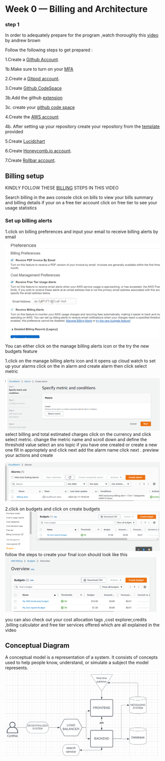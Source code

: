 # Week 0 — Billing and Architecture
### step 1
In order to adequately prepare for the program ,watch thoroughly this [video](https://www.youtube.com/playlist?list=PLBfufR7vyJJ7k25byhRXJldB5AiwgNnWv
) by andrew brown 


Follow the following steps to get prepared :

1.Create a [Github Account](https://www.youtube.com/watch?v=rirBD2CZZXQ&list=PLBfufR7vyJJ7k25byhRXJldB5AiwgNnWv&index=2). 

1b.Make sure to turn on your [MFA](https://www.youtube.com/watch?v=oDSeqvRmEUI&list=PLBfufR7vyJJ7k25byhRXJldB5AiwgNnWv&index=3)

2.Create a [Gitpod account](https://www.youtube.com/watch?v=yh9kz9Sh1T8&list=PLBfufR7vyJJ7k25byhRXJldB5AiwgNnWv&index=4).


3.Create [Github CodeSpace](https://www.youtube.com/watch?v=yh9kz9Sh1T8&list=PLBfufR7vyJJ7k25byhRXJldB5AiwgNnWv&index=4)

3b.Add the github [extension](https://www.youtube.com/watch?v=A6_c-hJmehs&list=PLBfufR7vyJJ7k25byhRXJldB5AiwgNnWv&index=5)


3c. create your [github code space](https://www.youtube.com/watch?v=OwFVrU5B3xs&list=PLBfufR7vyJJ7k25byhRXJldB5AiwgNnWv&index=6)

4.Create the [AWS account](https://www.youtube.com/watch?v=uZT8dA3G-S4&list=PLBfufR7vyJJ7k25byhRXJldB5AiwgNnWv&index=7)

4b. After setting up your repository create your repository from the [template](https://www.youtube.com/watch?v=8cxYgaMB9ow&list=PLBfufR7vyJJ7k25byhRXJldB5AiwgNnWv&index=8) provided 


5.Create [Lucidchart](https://www.youtube.com/watch?v=bgFzBYLT3sU&list=PLBfufR7vyJJ7k25byhRXJldB5AiwgNnWv&index=9)

6.Create [Honeycomb.io account](https://www.youtube.com/watch?v=7IwtVLfSD0o&list=PLBfufR7vyJJ7k25byhRXJldB5AiwgNnWv&index=10).

7.Create [Rollbar account](https://www.youtube.com/watch?v=Lpm6oAP3Fb0&list=PLBfufR7vyJJ7k25byhRXJldB5AiwgNnWv&index=11).

## Billing setup 
KINDLY FOLLOW THESE [BILLING](https://www.youtube.com/watch?v=OVw3RrlP-sI&list=PLBfufR7vyJJ7k25byhRXJldB5AiwgNnWv&index=14) STEPS IN THIS VIDEO

Search billing in the aws console 
click on bills to view your bills summary and billing  details
if your on a free tier account click on free tier to see your usage statistics
### Set up billing alerts
1.click on billing preferences and input your email to receive billing alerts by email

![Alt text](/Journal-images/image-0%20/added-gmail.png)

You can either click on the manage billing alerts icon or the try the new budgets feature 

1.click on the manage billing alerts icon and it opens up cloud watch 
to set up your alarms click on the in alarm and create alarm then click select metric

![Alt text](/Journal-images/image-0%20/create-alarm.png)
select billing and total estimated charges 
click on the currency and click select metric. change the metric name and scroll down and define the threshold value
select an sns topic if you have one created or create a new one fill in apprioptely and click next 
add the alarm name click next .
preview your actions and create 

![Alt text](/Journal-images/image-0%20/alarm-created.png)

2.click on budgets and click on create budgets
![Alt text](/Journal-images/image-0%20/budgets.png)
follow the steps to create 
your final icon should look like this 
![Alt text](/Journal-images/image-0%20/created-budget.png)

you can also check out your cost allocation tags ,cost explorer,credits ,billing calculator and free tier services offered which are  all explained in the video

## Conceptual Diagram 
A conceptual model is a representation of a system. It consists of concepts used to help people know, understand, or simulate a subject the model represents. 
![Alt text](/Journal-images/image-0%20/conceptual-diagram.png)